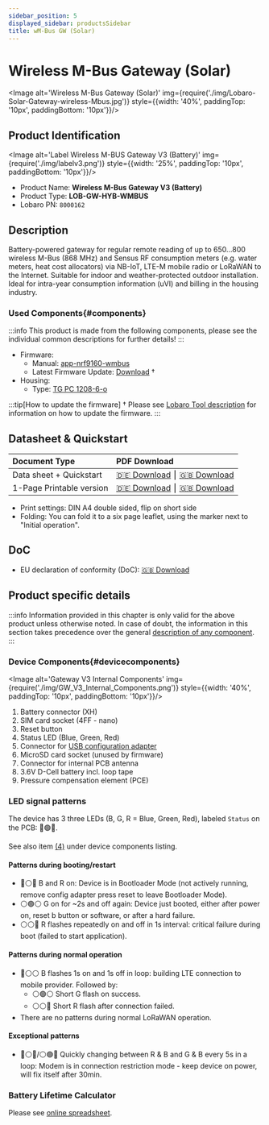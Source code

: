 ```yaml
---
sidebar_position: 5
displayed_sidebar: productsSidebar
title: wM-Bus GW (Solar)
---
```


# Wireless M-Bus Gateway (Solar)

<Image alt='Wireless M-Bus Gateway (Solar)'
img={require('./img/Lobaro-Solar-Gateway-wireless-Mbus.jpg')}
style={{width: '40%', paddingTop: '10px', paddingBottom: '10px'}}/>

## Product Identification

<Image alt='Label Wireless M-BUS Gateway V3 (Battery)'
img={require('./img/labelv3.png')}
style={{width: '25%', paddingTop: '10px', paddingBottom: '10px'}}/>

* Product Name: **Wireless M-Bus Gateway V3 (Battery)**
* Product Type: **LOB-GW-HYB-WMBUS**
* Lobaro PN: `8000162`

## Description

Battery-powered gateway for regular remote reading of up to 650...800 wireless M-Bus (868 MHz) and Sensus RF consumption
meters (e.g. water meters, heat cost allocators) via NB-IoT, LTE-M mobile radio or LoRaWAN to the Internet. Suitable for
indoor and weather-protected outdoor installation. Ideal for intra-year consumption information (uVI) and billing in the
housing industry.

### Used Components{#components}

:::info
This product is made from the following components, please see the individual common descriptions for
further details!
:::

* Firmware:
    * Manual: [app-nrf9160-wmbus](/components/firmware/app-nrf9160-wmbus/introduction.md)
    * Latest Firmware Update: [Download](https://files.lobaro.com/s/9Zo3KQnXJDHNMgE) †
* Housing:
    * Type: [TG PC 1208-6-o](/components/enclosures/spelsberg_TG_PC_1208-6-o.md)

:::tip[How to update the firmware]
† Please see [Lobaro Tool description](/configuration/lobaro-config-tool#fwupdate) for information on how to update the
firmware.
:::

## Datasheet & Quickstart

| Document Type            | PDF Download                                                                                                                                                 |
|:-------------------------|:-------------------------------------------------------------------------------------------------------------------------------------------------------------|
| Data sheet + Quickstart  | [🇩🇪 Download](https://files.lobaro.com/index.php/s/SArz8mXdRTwyCHQ/download) ⎮ [🇬🇧 Download](https://files.lobaro.com/index.php/s/zS2J32EZX6mTxtQ/download) |
| 1-Page Printable version | [🇩🇪 Download](https://files.lobaro.com/index.php/s/r6M8kEsE2jwEQGx/download) ⎮ [🇬🇧 Download](https://files.lobaro.com/index.php/s/yFiXeAX7yoBH67s/download) |

* Print settings: DIN A4 double sided, flip on short side
* Folding: You can fold it to a six page leaflet, using the marker next to "Initial operation".

## DoC

* EU declaration of conformity (DoC): [🇬🇧 Download](https://files.lobaro.com/index.php/s/BKTJMPwmcg9Hs3n/download)

## Product specific details

:::info
Information provided in this chapter is only valid for the above product unless otherwise noted. In case of doubt,
the information in this section takes precedence over the general [description of any component](#components).
:::

### Device Components{#devicecomponents}
<Image alt='Gateway V3 Internal Components'
img={require('./img/GW_V3_Internal_Components.png')}
style={{width: '40%', paddingTop: '10px', paddingBottom: '10px'}}/>

1. Battery connector (XH)
2. SIM card socket (4FF - nano)
3. Reset button
4. Status LED (Blue, Green, Red)
5. Connector for [USB configuration adapter](/configuration/usb-config-adapter.md)
6. MicroSD card socket (unused by firmware)
7. Connector for internal PCB antenna
8. 3.6V D-Cell battery incl. loop tape 
9. Pressure compensation element (PCE)

### LED signal patterns

The device has 3 three LEDs (B, G, R = Blue, Green, Red), labeled `Status` on the PCB: 🔵🟢🔴. 

See also item [(4)](#devicecomponents) under device components listing.

#### Patterns during booting/restart

* 🔵⚪🔴 B and R on: Device is in Bootloader Mode (not actively running, remove config adapter press reset to leave
  Bootloader Mode).
* ⚪🟢⚪ G on for ~2s and off again: Device just booted, either after power on, reset b button or software, or after a hard
  failure.
* ⚪⚪🔴 R flashes repeatedly on and off in 1s interval: critical failure during boot (failed to start application).

#### Patterns during normal operation

* 🔵⚪⚪ B flashes 1s on and 1s off in loop: building LTE connection to mobile provider. Followed by:
    * ⚪🟢⚪ Short G flash on success.
    * ⚪⚪🔴 Short R flash after connection failed.
* There are no patterns during normal LoRaWAN operation.

#### Exceptional patterns

* 🔵⚪🔴/⚪🟢🔴 Quickly changing between R & B and G & B every 5s in a loop: Modem is in connection restriction mode - keep
  device on power, will fix itself after 30min.

### Battery Lifetime Calculator

Please
see [online spreadsheet](https://docs.google.com/spreadsheets/d/1BjEO0UShdWuhaDqwDWPEtqszOBqUVfBH85dvtvdCjlA/edit?usp=sharing).





